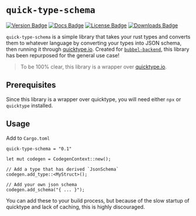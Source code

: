 # `quick-type-schema`

[![Version Badge](https://img.shields.io/crates/v/quick-type-schema)](https://crates.io/crates/quick-type-schema)
[![Docs Badge](https://img.shields.io/docsrs/quick-type-schema/latest)](https://docs.rs/quick-type-schema/latest/quick-type-schema/)
[![License Badge](https://img.shields.io/crates/l/quick-type-schema)](LICENSE)
[![Downloads Badge](https://img.shields.io/crates/d/quick-type-schema)](https://crates.io/crates/quick-type-schema)

`quick-type-schema` is a simple library that takes your rust types and converts them to whatever language by converting your types into JSON schema, then running it through [quicktype.io](quicktype.io).
Created for [`bubbel-backend`](https://github.com/joinbubbel/bubbel-backend), this library has been repurposed for the general use case!

> To be 100% clear, this library is a wrapper over [quicktype.io](quicktype.io).

## Prerequisites

Since this library is a wrapper over quicktype, you will need either `npx` or `quicktype` installed.

## Usage

Add to `Cargo.toml`

```
quick-type-schema = "0.1"
```

```
let mut codegen = CodegenContext::new();

// Add a type that has derived `JsonSchema`
codegen.add_type::<MyStruct>();

// Add your own json schema
codegen.add_schema("{ ... }");
```

You can add these to your build process, but because of the slow startup of quicktype and lack of caching, this is highly discouraged.

